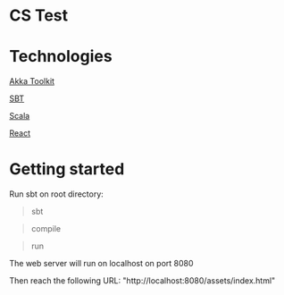 CS Test
==========

Technologies
============

[Akka Toolkit](http://akka.io/)

[SBT](http://www.scala-sbt.org/)

[Scala](https://www.scala-lang.org/)

[React](https://facebook.github.io/react/)

Getting started
===============

Run sbt on root directory:

> sbt 

> compile

> run

The web server will run on localhost on port 8080

Then reach the following URL: "http://localhost:8080/assets/index.html"

